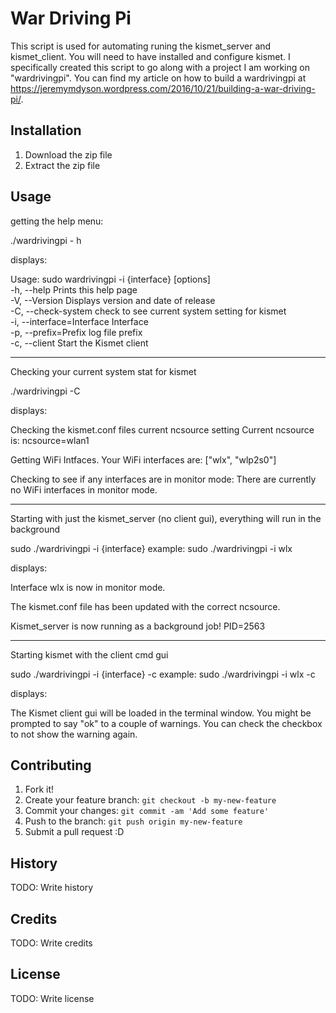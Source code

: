 # War Driving Pi

This script is used for automating runing the kismet_server and kismet_client. You will need to have installed and configure kismet.  I specifically created this script to go along with a project I am working on "wardrivingpi".  You can find my article on how to build a wardrivingpi at https://jeremymdyson.wordpress.com/2016/10/21/building-a-war-driving-pi/. 

## Installation

1. Download the zip file
2. Extract the zip file

## Usage

getting the help menu: 

./wardrivingpi - h

displays:

Usage: sudo wardrivingpi -i {interface} [options]  
    -h, --help                       Prints this help page  
    -V, --Version                    Displays version and date of release   
    -C, --check-system               check to see current system setting for kismet  
    -i, --interface=Interface        Interface   
    -p, --prefix=Prefix              log file prefix   
    -c, --client                     Start the Kismet client   

---------------------------------------------------------------------------------------------------
Checking your current system stat for kismet

./wardrivingpi -C

displays:

Checking the kismet.conf files current ncsource setting
Current ncsource is: ncsource=wlan1

Getting WiFi Intfaces.
Your WiFi interfaces are:
["wlx", "wlp2s0"]

Checking to see if any interfaces are in monitor mode:
There are currently no WiFi interfaces in monitor mode.

---------------------------------------------------------------------------------------------------
Starting with just the kismet_server (no client gui), everything will run in the background

sudo ./wardrivingpi -i {interface}
example: sudo ./wardrivingpi -i wlx

displays:

Interface wlx is now in monitor mode.


The kismet.conf file has been updated with the correct ncsource.


Kismet_server is now running as a background job! PID=2563

----------------------------------------------------------------------------------------------------
Starting kismet with the client cmd gui

sudo ./wardrivingpi -i {interface} -c
example: sudo ./wardrivingpi -i wlx -c

displays:

The Kismet client gui will be loaded in the terminal window.  You might be prompted to say "ok" to a couple of warnings.  You can check the checkbox to not show the warning again.
 
## Contributing

1. Fork it!
2. Create your feature branch: `git checkout -b my-new-feature`
3. Commit your changes: `git commit -am 'Add some feature'`
4. Push to the branch: `git push origin my-new-feature`
5. Submit a pull request :D

## History

TODO: Write history

## Credits

TODO: Write credits

## License

TODO: Write license
